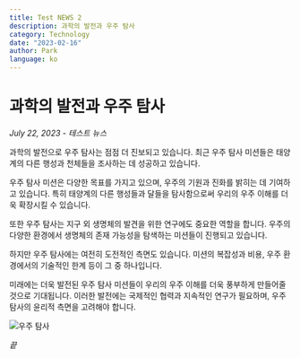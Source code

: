 ```yaml
---
title: Test NEWS 2
description: 과학의 발전과 우주 탐사
category: Technology
date: "2023-02-16"
author: Park
language: ko
---
```


# 과학의 발전과 우주 탐사

_July 22, 2023 - 테스트 뉴스_

과학의 발전으로 우주 탐사는 점점 더 진보되고 있습니다. 최근 우주 탐사 미션들은 태양계의 다른 행성과 천체들을 조사하는 데 성공하고 있습니다.

우주 탐사 미션은 다양한 목표를 가지고 있으며, 우주의 기원과 진화를 밝히는 데 기여하고 있습니다. 특히 태양계의 다른 행성들과 달들을 탐사함으로써 우리의 우주 이해를 더욱 확장시킬 수 있습니다.

또한 우주 탐사는 지구 외 생명체의 발견을 위한 연구에도 중요한 역할을 합니다. 우주의 다양한 환경에서 생명체의 존재 가능성을 탐색하는 미션들이 진행되고 있습니다.

하지만 우주 탐사에는 여전히 도전적인 측면도 있습니다. 미션의 복잡성과 비용, 우주 환경에서의 기술적인 한계 등이 그 중 하나입니다.

미래에는 더욱 발전된 우주 탐사 미션들이 우리의 우주 이해를 더욱 풍부하게 만들어줄 것으로 기대됩니다. 이러한 발전에는 국제적인 협력과 지속적인 연구가 필요하며, 우주 탐사의 윤리적 측면을 고려해야 합니다.

![우주 탐사](https://plus.unsplash.com/premium_photo-1676607444703-9e3beacc94a2?ixlib=rb-4.0.3&ixid=M3wxMjA3fDB8MHxzZWFyY2h8MXx8dW5pdmVyc2V8ZW58MHx8MHx8fDA%3D&auto=format&fit=crop&w=500&q=60)

_끝_
